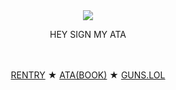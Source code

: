 

　<p align="center">![](https://komarev.com/ghpvc/?username=2ft-high&label=vote&color=E593AD)</p>

 

<p align="center">
HEY SIGN MY ATA


　<p align="center">[RENTRY](https://rentry.co/flounde) ★ [ATA(BOOK)](https://floortub.atabook.org/) ★ [GUNS.LOL](https://guns.lol/2ft_high)</p> 
